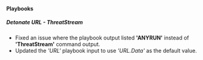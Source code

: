 
#### Playbooks

##### Detonate URL - ThreatStream

- Fixed an issue where the playbook output listed **'ANYRUN'** instead of **'ThreatStream'** command output.
- Updated the *'URL'* playbook input to use *'URL.Data'* as the default value.